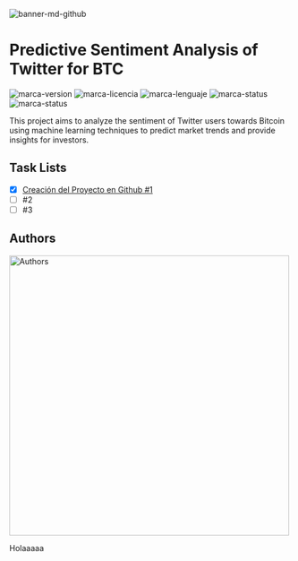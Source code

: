![banner-md-github](https://user-images.githubusercontent.com/17438992/235576090-c4a0424b-8533-42c8-9436-fc227c64b0d3.jpg)
# Predictive Sentiment Analysis of Twitter for BTC
![marca-version](https://img.shields.io/badge/Versi%C3%B3n-1.0.0-blue?style=for-the-badge&logo=twitter)
![marca-licencia](https://img.shields.io/badge/Licencia-GNU%20AGPL%20v3.0-green?style=for-the-badge&logo=twitter)
![marca-lenguaje](https://img.shields.io/badge/Python-v3.10.10-yellowgreen?style=for-the-badge&logo=python)
![marca-status](https://img.shields.io/badge/Status-Project%20Kickoff-orange?style=for-the-badge&logo=firefoxbrowser)
![marca-status](https://img.shields.io/badge/Authors-15-red?style=for-the-badge&logo=twitter)

This project aims to analyze the sentiment of Twitter users towards Bitcoin using machine learning techniques to predict market trends and provide insights for investors.

## Task Lists
- [x] [Creación del Proyecto en Github #1](https://github.com/cistelsa/Predictive-Sentiment-Analysis-of-Twitter-for-BTC/issues/1)
- [ ] #2
- [ ] #3

## Authors
<a href="https://github.com/cistelsa/Predictive-Sentiment-Analysis-of-Twitter-for-BTC/graphs/contributors"><img src="https://user-images.githubusercontent.com/17438992/235699801-50530173-2b5d-4473-8ca3-2c4d3078570c.png" width="500" alt="Authors" /></a>

Holaaaaa


